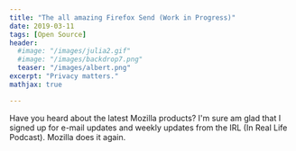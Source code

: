 ```yaml
---
title: "The all amazing Firefox Send (Work in Progress)"
date: 2019-03-11
tags: [Open Source]
header:
  #image: "/images/julia2.gif"
  #image: "/images/backdrop7.png"
  teaser: "/images/albert.png"
excerpt: "Privacy matters."
mathjax: true

---
```


<div id="fb-root"></div>
<script async defer src="https://connect.facebook.net/en_US/sdk.js#xfbml=1&version=v3.2"></script>

Have you heard about the latest Mozilla products? I'm sure am glad that I signed up for e-mail updates and weekly updates from the IRL (In Real Life Podcast). Mozilla does it again.





<script async src="//pagead2.googlesyndication.com/pagead/js/adsbygoogle.js"></script>
<script>
  (adsbygoogle = window.adsbygoogle || []).push({
    google_ad_client: "ca-pub-6410209740119334",
    enable_page_level_ads: true
  });
</script>

<div class="fb-comments" data-href="https://albertyumol.github.io/" data-numposts="5"></div>
